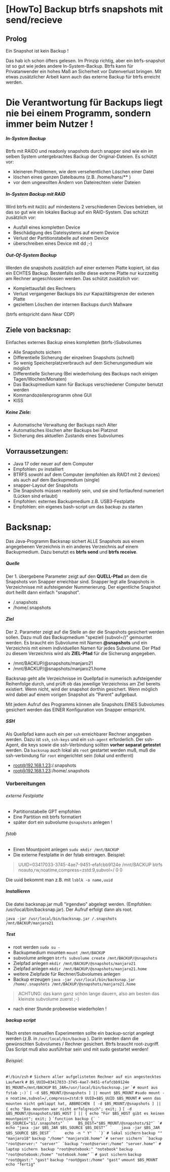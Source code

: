 # [HowTo] Backup btrfs snapshots mit send/recieve

## Prolog

Ein Snapshot ist kein Backup !

Das hab ich schon öfters gelesen. Im Prinzip richtig, aber ein btrfs-snapshot ist so gut wie jedes andere 
In-System-Backup. Btrfs kann für Privatanwender ein hohes Maß an Sicherheit vor Datenverlust bringen. 
Mit etwas zusätzlicher Arbeit kann auch das externe Backup für btrfs erreicht werden.

# Die Verantwortung für Backups liegt nie bei einem Programm, sondern immer beim Nutzer !

##### In-System Backup
Btrfs mit RAID0 und readonly snapshots durch snapper sind wie ein im selben System untergebrachtes Backup der Original-Dateien. Es schützt vor:
* kleineren Problemen, wie dem versehentlichen Löschen einer Datei 
* löschen eines ganzen Dateibaums (z.B. /home/hans/** )
* vor dem ungewollten Ändern von Dateirechten vieler Dateien

##### In-System Backup mit RAID
Wird btrfs mit `RAID1` auf mindestens 2 verschiedenen Devices betrieben, ist das so gut wie ein lokales Backup auf ein RAID-System. Das schützt zusätzlich vor:
* Ausfall eines kompletten Device
* Beschädigung des Dateisystems auf einem Device
* Verlust der Partitionstabelle auf einem Device
* überschreiben eines Device mit dd ;-)

##### Out-Of-System Backup 
Werden die snapshots zusätzlich auf einer externen Platte kopiert, ist das ein ECHTES Backup. Bestenfalls sollte diese 
externe Platte nur kurzzeitig am Rechner angeschlossen werden. Das schützt zusätzlich vor:
* Komplettausfall des Rechners
* Verlust vergangener Backups bis zur Kapazitätsgrenze der extenen Platte
* gezieltem Löschen der internen Backups durch Mallware

(btrfs entspricht dann Near CDP)

## Ziele von backsnap: 
Einfaches externes Backup eines kompletten (btrfs-)Subvolumes

* Alle Snapshots sichern
* Differentielle Sicherung der einzelnen Snapshots (schnell)
* So wenig Speicherplatzverbrauch auf dem Sicherungsmedium wie möglich
* Differentielle Sicherung (Bei wiederholung des Backups nach einigen Tagen/Wochen/Monaten)
* Das Backupmedium kann für Backups verschiedener Computer benutzt werden
* Kommandozeilenprogramm ohne GUI
* KISS

##### Keine Ziele:
* Automatische Verwaltung der Backups nach Alter
* Automatisches löschen alter Backups bei Platznot
* Sicherung des aktuellen Zustands eines Subvolumes

## Vorraussetzungen:
* Java 17 oder neuer auf dem Computer
* Empfohlen: pv installiert
* BTRFS sowohl auf dem Computer (empfohlen als RAID1 mit 2 devices) als auch auf dem Backupmedium (single)
* snapper-Layout der Snapshots
* Die Snapshots müssen readonly sein, und sie sind fortlaufend numeriert (Lücken sind erlaubt)
* Empfohlen: externes Backupmedium z.B. USB3-Festplatte
* Empfohlen: ein eigenes bash-script um das backup zu starten

# Backsnap:
Das Java-Programm Backsnap sichert ALLE Snapshots aus einem angegebenen Verzeichnis in ein anderes Verzeichnis auf einem
Backupmedium. Dazu benutzt es **btrfs send**  und **btrfs receive**.

##### Quelle
Der 1. übergebene Parameter zeigt auf den **QUELL-Pfad** an dem die Snapshots 
von Snapper erreichbar sind. Snapper legt alle Snapshots in Verzeichnisse mit aufsteigender Nummerierung. 
Der eigentliche Snapshot dort heißt dann einfach "snapshot".  

* /.snapshots
* /home/.snapshots

##### Ziel
Der 2. Parameter zeigt auf die Stelle an der die Snapshots gesichert werden sollen. Dazu muß das Backupmedium 
"speziell (subvol=/)" gemountet werden. Es braucht ein Subvolume mit Namen **@snapshots** und ein Verzeichnis 
mit einem individuellen Namen für jedes Subvolume. 
Der Pfad zu diesem Verzeichnis wird als **ZIEL-Pfad** für die Sicherung angegeben.

* /mnt/BACKUP/@snapshots/manjaro21
* /mnt/BACKUP/@snapshots/manjaro21.home

Backsnap geht alle Verzeichnisse im Quellpfad in numerisch aufsteigender Reihenfolge durch, und prüft ob das 
jeweilige Verzeichniss am Ziel bereits existiert. Wenn nicht, wird der snapshot dorthin gesichert.
Wenn möglich wird dabei auf einem vorigen Snapshot als "Parent" aufgebaut.

Mit jedem Aufruf des Programms können alle Snapshots EINES Subvolumes gesichert werden das 
EINER Konfiguration von Snapper entspricht. 

##### SSH
Als Quellpfad kann auch ein per `ssh` erreichbarer Rechner angegeben werden. Dazu ist `ssh`, `ssh-keys` und ein 
`ssh-agent` erforderlich. Der ssh-Agent, die keys sowie die ssh-Verbindung sollten **vorher separat getestet** werden. 
Da `backsnap` auch lokal als `root` gestartet werden muß, muß die ssh-verbindung für `root` eingerichtet sein (lokal und entfernt) 

* root@192.168.1.23:/.snapshots
* root@192.168.1.23:/home/.snapshots


### Vorbereitungen

###### externe Festplatte
* Partitionstabelle GPT empfohlen
* Eine Partition mit btrfs formatiert
* später dort ein subvolume `@snapshots` anlegen !

###### fstab
* Einen Mountpoint anlegen `sudo mkdir /mnt/BACKUP`
* Die externe Festplatte in der fstab eintragen. Beispiel:

> UUID=03417033-3745-4ae7-9451-efafcbb9124e /mnt/BACKUP    btrfs noauto,rw,noatime,compress=zstd:9,subvol=/         0 0

Die uuid bekommt man z.B. mit `lsblk -o name,uuid` 

##### Installieren
Die datei backsnap.jar muß "irgendwo" abgelegt werden. (Empfohlen: /usr/local/bin/backsnap.jar). Der Aufruf erfolgt dann als root.

`java -jar /usr/local/bin/backsnap.jar /.snapshots /mnt/BACKUP/manjaro21` 

##### Test
 * root werden `sudo su -`
 * Backupmedium mounten `mount /mnt/BACKUP`
 * subvolume anlegen `btrfs subvolume create /mnt/BACKUP/@snapshots`
 * Zielpfad anlegen `mkdir /mnt/BACKUP/@snapshots/manjaro21`
 * Zielpfad anlegen `mkdir /mnt/BACKUP/@snapshots/manjaro21.home`
 * weitere Zielpfade für Rechner/Subvolumes anlegen
 * Backup erzeugen `java -jar /usr/local/bin/backsnap.jar /home/.snapshots /mnt/BACKUP/@snapshots/manjaro21.home`
 
>    ACHTUNG: das kann ganz schön lange dauern, also am besten das kleinste subvolume zuerst ;-)

 * nach einer Stunde probeweise wiederholen !

##### backup script
Nach ersten manuellen Experimenten sollte ein backup-script angelegt werden (z.B. in `/usr/local/bin/backup` ). 
Darin werden dann die gewünschten Subvolumes / Rechner gesichert. 
Btrfs braucht root-zugriff. Das Script muß also ausführbar sein und mit sudo gestartet werden!

###### Beispiel:

   `#!/bin/zsh`
   `# Sichern aller aufgelisteten Rechner auf ein angestecktes Laufwerk`
   `# BS_UUID=03417033-3745-4ae7-9451-efafcbb9124e`
   `BS_MOUNT=/mnt/BACKUP`
   `BS_JAR=/usr/local/bin/backsnap.jar`
   ``
   `# mount aus fstab ;-)`
   ``
   `[ -d $BS_MOUNT/@snapshots ] || mount $BS_MOUNT`
   `#sudo mount -o noatime,subvol=/,compress=zstd:9 UUID=$BS_UUID $BS_MOUNT`
   `# wenn das mounten nicht geklappt hat, ABBRECHEN `
   `[ -d $BS_MOUNT/@snapshots ] || { echo "Das mounten war nicht erfolgreich"; exit; }`
   `[ -d $BS_MOUNT/@snapshots/$BS_HOST ] || { echo "Für $BS_HOST gibt es keinen mountpoint"; exit; }`
   ``
   `function backup {`
   `    BS_SOURCE="$1/.snapshots"`
   `    BS_DEST="$BS_MOUNT/@snapshots/$2"`
   `#    echo "java -jar $BS_JAR $BS_SOURCE $BS_DEST"`
   `    java -jar $BS_JAR $BS_SOURCE $BS_DEST`
   `    echo -n " Y" `
   `}`
   ``
   `# lokal sichern`
   `backup "" "manjaro18"`
   `backup "/home" "manjaro18.home"`
   ``
   `# server sichern`
   `backup "root@server:" "server"`
   `backup "root@server:/home" "server.home"`
   ``
   `# laptop sichern `
   `backup "root@notebook:" "notebook"`
   `backup "root@notebook:/home" "notebook.home"`
   ``
   `# gast sichern`
   `backup "root@gast:" "gast"`
   `backup "root@gast:/home" "gast"`
   `umount $BS_MOUNT`
   `echo "fertig"`
   
 
